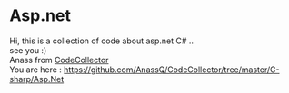 Asp.net
=====
Hi, this is a collection of code about asp.net C# .. <br>
see you :) <br>
Anass from <a href="https://github.com/AnassQ/CodeCollector">CodeCollector</a> <br>
You are here : https://github.com/AnassQ/CodeCollector/tree/master/C-sharp/Asp.Net

